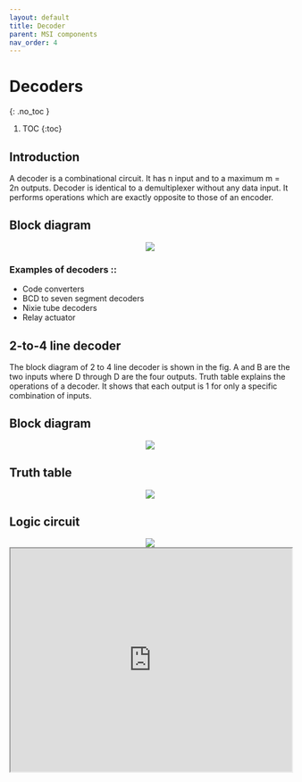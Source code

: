 ```yaml
---
layout: default
title: Decoder
parent: MSI components
nav_order: 4
---
```


# Decoders
{: .no_toc }

1. TOC
{:toc}

## Introduction

A decoder is a combinational circuit. 
It has n input and to a maximum m = 2n outputs. 
Decoder is identical to a demultiplexer without any data input. 
It performs operations which are exactly opposite to those of an encoder.


## Block diagram

<div style="text-align:center"><img src="../../assets/images/decoder_blockdiagram.jpg" /></div>

### Examples of decoders ::
   
* Code converters
* BCD to seven segment decoders
* Nixie tube decoders
* Relay actuator

## 2-to-4 line decoder

The block diagram of 2 to 4 line decoder is shown in the fig. 
A and B are the two inputs where D through D are the four outputs. 
Truth table explains the operations of a decoder. 
It shows that each output is 1 for only a specific combination of inputs.

## Block diagram

<div style="text-align:center"><img src="../../assets/images/two_fourdecoder_blockdiagram.jpg" /></div>

## Truth table

<div style="text-align:center"><img src="../../assets/images/two_fourdecoder_truthtable.jpg" /></div>

## Logic circuit

<div style="text-align:center"><img src="../../assets/images/two_fourdecoder_logiccircuit.jpg" /></div>


<iframe width="100%" height="400px" src="https://circuitverse.org/simulator/embed/763" id="decoder_01" scrolling="no" webkitAllowFullScreen mozAllowFullScreen allowFullScreen> </iframe>
